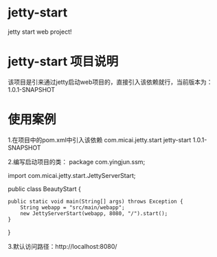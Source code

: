 # jetty-start
jetty start web project!

# jetty-start 项目说明 #

该项目是引来通过jetty启动web项目的，直接引入该依赖就行，当前版本为：1.0.1-SNAPSHOT

# 使用案例 #
1.在项目中的pom.xml中引入该依赖
<dependency>
	<groupId>com.micai.jetty.start</groupId>
	<artifactId>jetty-start</artifactId>
	<version>1.0.1-SNAPSHOT</version>
</dependency>

2.编写启动项目的类：
package com.yingjun.ssm;

import com.micai.jetty.start.JettyServerStart;

public class BeautyStart {

	public static void main(String[] args) throws Exception {
		String webapp = "src/main/webapp";
        new JettyServerStart(webapp, 8080, "/").start();
    }
	
}

3.默认访问路径：http://localhost:8080/



